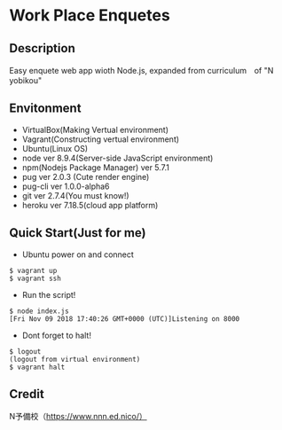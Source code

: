 # Work Place Enquetes
## Description
Easy enquete web app wioth Node.js, expanded from
curriculum　of "N yobikou"

## Envitonment
* VirtualBox(Making Vertual environment)
* Vagrant(Constructing vertual environment)
* Ubuntu(Linux OS)
* node ver 8.9.4(Server-side JavaScript environment)
* npm(Nodejs Package Manager) ver 5.7.1
* pug ver 2.0.3 (Cute render engine)
* pug-cli ver 1.0.0-alpha6
* git ver 2.7.4(You must know!)
* heroku ver 7.18.5(cloud app platform)

## Quick Start(Just for me)
- Ubuntu power on and connect
```
$ vagrant up
$ vagrant ssh
```

- Run the script!
```
$ node index.js
[Fri Nov 09 2018 17:40:26 GMT+0000 (UTC)]Listening on 8000
```

- Dont forget to halt!
```
$ logout
(logout from virtual environment)
$ vagrant halt
```

## Credit
N予備校（https://www.nnn.ed.nico/）
